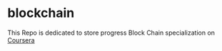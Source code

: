 # blockchain
This Repo is dedicated to store progress Block Chain specialization on [Coursera](https://www.coursera.org/specializations/blockchain)

